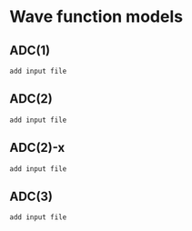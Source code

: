 # Wave function models

## ADC(1)

```
add input file
```

## ADC(2)

```
add input file
```

## ADC(2)-x

```
add input file
```

## ADC(3)

```
add input file
```
